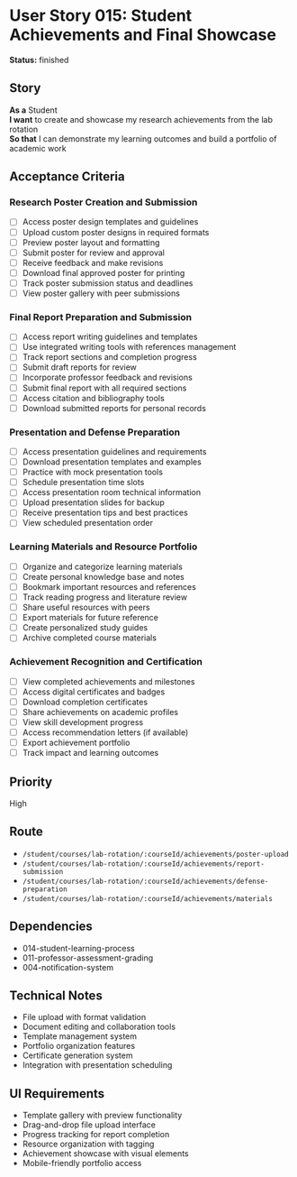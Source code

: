 # User Story 015: Student Achievements and Final Showcase

**Status:** finished

## Story
**As a** Student  
**I want** to create and showcase my research achievements from the lab rotation  
**So that** I can demonstrate my learning outcomes and build a portfolio of academic work

## Acceptance Criteria

### Research Poster Creation and Submission
- [ ] Access poster design templates and guidelines
- [ ] Upload custom poster designs in required formats
- [ ] Preview poster layout and formatting
- [ ] Submit poster for review and approval
- [ ] Receive feedback and make revisions
- [ ] Download final approved poster for printing
- [ ] Track poster submission status and deadlines
- [ ] View poster gallery with peer submissions

### Final Report Preparation and Submission
- [ ] Access report writing guidelines and templates
- [ ] Use integrated writing tools with references management
- [ ] Track report sections and completion progress
- [ ] Submit draft reports for review
- [ ] Incorporate professor feedback and revisions
- [ ] Submit final report with all required sections
- [ ] Access citation and bibliography tools
- [ ] Download submitted reports for personal records

### Presentation and Defense Preparation
- [ ] Access presentation guidelines and requirements
- [ ] Download presentation templates and examples
- [ ] Practice with mock presentation tools
- [ ] Schedule presentation time slots
- [ ] Access presentation room technical information
- [ ] Upload presentation slides for backup
- [ ] Receive presentation tips and best practices
- [ ] View scheduled presentation order

### Learning Materials and Resource Portfolio
- [ ] Organize and categorize learning materials
- [ ] Create personal knowledge base and notes
- [ ] Bookmark important resources and references
- [ ] Track reading progress and literature review
- [ ] Share useful resources with peers
- [ ] Export materials for future reference
- [ ] Create personalized study guides
- [ ] Archive completed course materials

### Achievement Recognition and Certification
- [ ] View completed achievements and milestones
- [ ] Access digital certificates and badges
- [ ] Download completion certificates
- [ ] Share achievements on academic profiles
- [ ] View skill development progress
- [ ] Access recommendation letters (if available)
- [ ] Export achievement portfolio
- [ ] Track impact and learning outcomes

## Priority
High

## Route
- `/student/courses/lab-rotation/:courseId/achievements/poster-upload`
- `/student/courses/lab-rotation/:courseId/achievements/report-submission`
- `/student/courses/lab-rotation/:courseId/achievements/defense-preparation`
- `/student/courses/lab-rotation/:courseId/achievements/materials`

## Dependencies
- 014-student-learning-process
- 011-professor-assessment-grading
- 004-notification-system

## Technical Notes
- File upload with format validation
- Document editing and collaboration tools
- Template management system
- Portfolio organization features
- Certificate generation system
- Integration with presentation scheduling

## UI Requirements
- Template gallery with preview functionality
- Drag-and-drop file upload interface
- Progress tracking for report completion
- Resource organization with tagging
- Achievement showcase with visual elements
- Mobile-friendly portfolio access